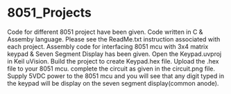 # 8051_Projects
Code for different 8051 project have been given. Code written in C & Assemby language. Please see the ReadMe.txt instruction associated with each project. 
Assembly code for interfacing 8051 mcu with 3x4 matrix keypad & Seven Segment Display has been given. Open the Keypad.uvproj in Keil uVision. Build the project to create Keypad.hex file. Upload the .hex file to your 8051 mcu. complete the circuit as given in the circuit.png file. Supply 5VDC power to the 8051 mcu and you will see that any digit typed in the keypad will be display on the seven segment display(common anode).

